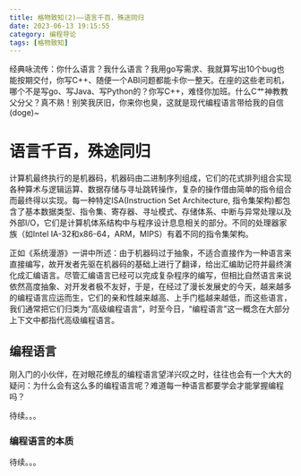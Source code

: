 ```yaml
---
title: 格物致知(2)——语言千百，殊途同归
date: 2023-06-13 19:15:55
category: 编程导论
tags: [格物致知]
---
```


经典咏流传：你什么语言？我什么语言？我用go写需求、我就算写出10个bug也能按期交付，你写C++、随便一个ABI问题都能卡你一整天。在座的这些老司机，哪个不是写go、写Java、写Python的？你写C++，难怪你加班。什么C艹神教教父分父？真不熟！别笑我厌旧，你来你也臭，这就是现代编程语言带给我的自信(doge)~

<!--more-->

# 语言千百，殊途同归
计算机最终执行的是机器码，机器码由二进制序列组成，它们的花式排列组合实现各种算术与逻辑运算、数据存储与寻址跳转操作，复杂的操作借由简单的指令组合而最终得以实现。每一种特定ISA(Instruction Set Architecture, 指令集架构)都包含了基本数据类型、指令集、寄存器、寻址模式、存储体系、中断与异常处理以及外部I/O，它们是计算机体系结构中与程序设计息息相关的部分。不同的处理器家族（如Intel IA-32和x86-64，ARM，MIPS）有着不同的指令集架构。

正如《系统漫游》一讲中所述：由于机器码过于抽象，不适合直接作为一种语言来直接编写，故开发者先驱在机器码的基础上进行了翻译，给出汇编助记符并最终演化成汇编语言。尽管汇编语言已经可以完成复杂程序的编写，但相比自然语言来说依然高度抽象、对开发者极不友好，于是，在经过了漫长发展史的今天，越来越多的编程语言应运而生，它们的亲和性越来越高、上手门槛越来越低，而这些语言，我们通常把它们归类为“高级编程语言”，时至今日，“编程语言”这一概念在大部分上下文中都指代高级编程语言。

## 编程语言
刚入门的小伙伴，在对眼花缭乱的编程语言望洋兴叹之时，往往也会有一个大大的疑问：为什么会有这么多的编程语言呢？难道每一种语言都要学会才能掌握编程吗？

待续。。。

### 编程语言的本质
待续。。。